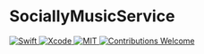 # SociallyMusicService
<a href="https://swift.org">
 <img src="https://img.shields.io/badge/Swift-5.1-brightgreen.svg"
      alt="Swift" />
</a>
<a href="https://developer.apple.com/xcode">
  <img src="https://img.shields.io/badge/Xcode-11-blue.svg"
      alt="Xcode">
</a>
<a href="https://opensource.org/licenses/MIT">
  <img src="https://img.shields.io/badge/License-MIT-red.svg"
      alt="MIT">
</a>
<a href="https://github.com/OnEdgeInnovation/SociallyMusicService/issues">
   <img src="https://img.shields.io/badge/contributions-Welcome-brightgreen.svg?style=flat"
        alt="Contributions Welcome">
</a>
